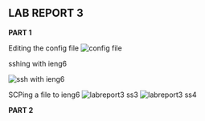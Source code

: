
## LAB REPORT 3

**PART 1**

Editing the config file
![config file](https://user-images.githubusercontent.com/103283907/167510103-e0a705e9-da10-4ede-bb56-f92367b886b0.png)

sshing with ieng6

![ssh with ieng6](https://user-images.githubusercontent.com/103283907/167506162-3c3fc843-1f07-43a6-9086-94bcb213ab72.png)

SCPing a file to ieng6
![labreport3 ss3](https://user-images.githubusercontent.com/103283907/167513918-33498c24-41a5-49f6-b992-617042684bb2.png)
![labreport3 ss4](https://user-images.githubusercontent.com/103283907/167513952-4599d96c-152f-436f-9cac-04174db0175b.png)

**PART 2**
